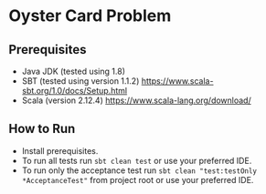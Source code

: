 # Oyster Card Problem

## Prerequisites
* Java JDK (tested using 1.8)
* SBT (tested using version 1.1.2) https://www.scala-sbt.org/1.0/docs/Setup.html
* Scala (version 2.12.4) https://www.scala-lang.org/download/

## How to Run

* Install prerequisites.
* To run all tests run `sbt clean test` or use your preferred IDE.
* To run only the acceptance test run `sbt clean "test:testOnly *AcceptanceTest"` from project root or use your preferred IDE.